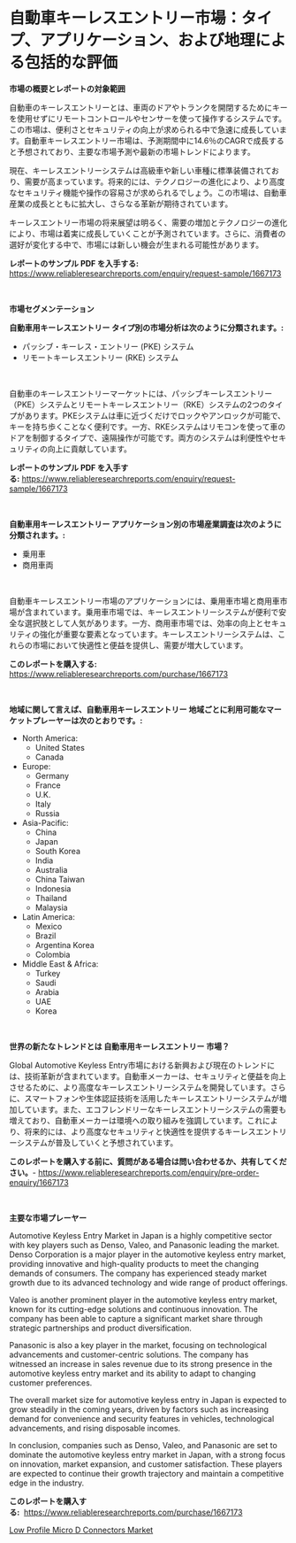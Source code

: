 <p><h1>自動車キーレスエントリー市場：タイプ、アプリケーション、および地理による包括的な評価</h1></p><p><strong>市場の概要とレポートの対象範囲</strong></p>
<p><p>自動車のキーレスエントリーとは、車両のドアやトランクを開閉するためにキーを使用せずにリモートコントロールやセンサーを使って操作するシステムです。この市場は、便利さとセキュリティの向上が求められる中で急速に成長しています。自動車キーレスエントリー市場は、予測期間中に14.6％のCAGRで成長すると予想されており、主要な市場予測や最新の市場トレンドによります。</p><p>現在、キーレスエントリーシステムは高級車や新しい車種に標準装備されており、需要が高まっています。将来的には、テクノロジーの進化により、より高度なセキュリティ機能や操作の容易さが求められるでしょう。この市場は、自動車産業の成長とともに拡大し、さらなる革新が期待されています。</p><p>キーレスエントリー市場の将来展望は明るく、需要の増加とテクノロジーの進化により、市場は着実に成長していくことが予測されています。さらに、消費者の選好が変化する中で、市場には新しい機会が生まれる可能性があります。</p></p>
<p><strong>レポートのサンプル PDF を入手する:</strong> <a href="https://www.reliableresearchreports.com/enquiry/request-sample/1667173">https://www.reliableresearchreports.com/enquiry/request-sample/1667173</a></p>
<p>&nbsp;</p>
<p><strong>市場セグメンテーション</strong></p>
<p><strong>自動車用キーレスエントリー タイプ別の市場分析は次のように分類されます。:</strong></p>
<p><ul><li>パッシブ・キーレス・エントリー (PKE) システム</li><li>リモートキーレスエントリー (RKE) システム</li></ul></p>
<p>&nbsp;</p>
<p><p>自動車のキーレスエントリーマーケットには、パッシブキーレスエントリー（PKE）システムとリモートキーレスエントリー（RKE）システムの2つのタイプがあります。PKEシステムは車に近づくだけでロックやアンロックが可能で、キーを持ち歩くことなく便利です。一方、RKEシステムはリモコンを使って車のドアを制御するタイプで、遠隔操作が可能です。両方のシステムは利便性やセキュリティの向上に貢献しています。</p></p>
<p><strong>レポートのサンプル PDF を入手する:</strong>&nbsp;<a href="https://www.reliableresearchreports.com/enquiry/request-sample/1667173">https://www.reliableresearchreports.com/enquiry/request-sample/1667173</a></p>
<p>&nbsp;</p>
<p><strong> 自動車用キーレスエントリー アプリケーション別の市場産業調査は次のように分類されます。:</strong></p>
<p><ul><li>乗用車</li><li>商用車両</li></ul></p>
<p>&nbsp;</p>
<p><p>自動車キーレスエントリー市場のアプリケーションには、乗用車市場と商用車市場が含まれています。乗用車市場では、キーレスエントリーシステムが便利で安全な選択肢として人気があります。一方、商用車市場では、効率の向上とセキュリティの強化が重要な要素となっています。キーレスエントリーシステムは、これらの市場において快適性と便益を提供し、需要が増大しています。</p></p>
<p><strong>このレポートを購入する:</strong>&nbsp; <a href="https://www.reliableresearchreports.com/purchase/1667173">https://www.reliableresearchreports.com/purchase/1667173</a></p>
<p>&nbsp;</p>
<p><strong>地域に関して言えば、自動車用キーレスエントリー 地域ごとに利用可能なマーケットプレーヤーは次のとおりです。:</strong></p>
<p><ul>
    <li>
        North America:
        <ul>
            <li>United States</li>
            <li>Canada</li>
        </ul>
    </li>
    <li>
        Europe:
        <ul>
            <li>Germany</li>
            <li>France</li>
            <li>U.K.</li>
            <li>Italy</li>
            <li>Russia</li>
        </ul>
    </li>
    <li>
        Asia-Pacific:
        <ul>
            <li>China</li>
            <li>Japan</li>
            <li>South Korea</li>
            <li>India</li>
            <li>Australia</li>
            <li>China Taiwan</li>
            <li>Indonesia</li>
            <li>Thailand</li>
            <li>Malaysia</li>
        </ul>
    </li>
    <li>
        Latin America:
        <ul>
            <li>Mexico</li>
            <li>Brazil</li>
            <li>Argentina Korea</li>
            <li>Colombia</li>
        </ul>
    </li>
    <li>
        Middle East & Africa:
        <ul>
            <li>Turkey</li>
            <li>Saudi</li>
            <li>Arabia</li>
            <li>UAE</li>
            <li>Korea</li>
        </ul>
    </li>
    </ul></p>
<p>&nbsp;</p>
<p><strong>世界の新たなトレンドとは 自動車用キーレスエントリー 市場？</strong></p>
<p><p>Global Automotive Keyless Entry市場における新興および現在のトレンドには、技術革新が含まれています。自動車メーカーは、セキュリティと便益を向上させるために、より高度なキーレスエントリーシステムを開発しています。さらに、スマートフォンや生体認証技術を活用したキーレスエントリーシステムが増加しています。また、エコフレンドリーなキーレスエントリーシステムの需要も増えており、自動車メーカーは環境への取り組みを強調しています。これにより、将来的には、より高度なセキュリティと快適性を提供するキーレスエントリーシステムが普及していくと予想されています。</p></p>
<p><strong>このレポートを購入する前に、質問がある場合は問い合わせるか、共有してください。</strong>- <a href="https://www.reliableresearchreports.com/enquiry/pre-order-enquiry/1667173">https://www.reliableresearchreports.com/enquiry/pre-order-enquiry/1667173</a></p>
<p>&nbsp;</p>
<p><strong>主要な市場プレーヤー</strong></p>
<p><p>Automotive Keyless Entry Market in Japan is a highly competitive sector with key players such as Denso, Valeo, and Panasonic leading the market. Denso Corporation is a major player in the automotive keyless entry market, providing innovative and high-quality products to meet the changing demands of consumers. The company has experienced steady market growth due to its advanced technology and wide range of product offerings.</p><p>Valeo is another prominent player in the automotive keyless entry market, known for its cutting-edge solutions and continuous innovation. The company has been able to capture a significant market share through strategic partnerships and product diversification.</p><p>Panasonic is also a key player in the market, focusing on technological advancements and customer-centric solutions. The company has witnessed an increase in sales revenue due to its strong presence in the automotive keyless entry market and its ability to adapt to changing customer preferences.</p><p>The overall market size for automotive keyless entry in Japan is expected to grow steadily in the coming years, driven by factors such as increasing demand for convenience and security features in vehicles, technological advancements, and rising disposable incomes.</p><p>In conclusion, companies such as Denso, Valeo, and Panasonic are set to dominate the automotive keyless entry market in Japan, with a strong focus on innovation, market expansion, and customer satisfaction. These players are expected to continue their growth trajectory and maintain a competitive edge in the industry.</p></p>
<p><strong>このレポートを購入する:</strong>&nbsp;&nbsp;<a href="https://www.reliableresearchreports.com/purchase/1667173">https://www.reliableresearchreports.com/purchase/1667173</a></p>
<p><p><a href="https://github.com/Chiragrp22/Market-Research-Report-List-4/blob/main/low-profile-micro-d-connectors-market.md">Low Profile Micro D Connectors Market</a></p></p>